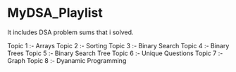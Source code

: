 # MyDSA_Playlist
It includes DSA problem sums that i solved.

Topic 1 :- Arrays 
Topic 2 :- Sorting
Topic 3 :- Binary Search
Topic 4 :- Binary Trees
Topic 5 :- Binary Search Tree
Topic 6 :- Unique Questions
Topic 7 :- Graph
Topic 8 :- Dyanamic Programming
